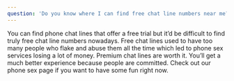 ```yaml
---
question: 'Do you know where I can find free chat line numbers near me?'
---
```


You can find phone chat lines that offer a free trial but it’d be difficult to find truly free chat line numbers nowadays. Free chat lines used to have too many people who flake and abuse them all the time which led to phone sex services losing a lot of money. Premium chat lines are worth it. You’ll get a much better experience because people are committed. Check out our phone sex page if you want to have some fun right now.
